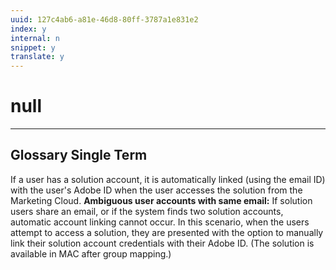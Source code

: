 ```yaml
---
uuid: 127c4ab6-a81e-46d8-80ff-3787a1e831e2
index: y
internal: n
snippet: y
translate: y
---
```


# null

---

## Glossary Single Term

If a user has a solution account, it is automatically linked (using the email ID) with the user's Adobe ID when the user accesses the solution from the Marketing Cloud. **Ambiguous user accounts with same email:** If solution users share an email, or if the system finds two solution accounts, automatic account linking cannot occur. In this scenario, when the users attempt to access a solution, they are presented with the option to manually link their solution account credentials with their Adobe ID. (The solution is available in MAC after group mapping.) 